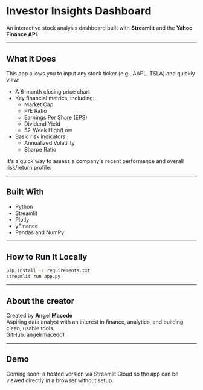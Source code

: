 # Investor Insights Dashboard

An interactive stock analysis dashboard built with **Streamlit** and the **Yahoo Finance API**.

---

## What It Does

This app allows you to input any stock ticker (e.g., AAPL, TSLA) and quickly view:

- A 6-month closing price chart
- Key financial metrics, including:
  - Market Cap
  - P/E Ratio
  - Earnings Per Share (EPS)
  - Dividend Yield
  - 52-Week High/Low
- Basic risk indicators:
  - Annualized Volatility
  - Sharpe Ratio

It's a quick way to assess a company's recent performance and overall risk/return profile.

---

## Built With

- Python  
- Streamlit  
- Plotly  
- yFinance  
- Pandas and NumPy

---

## How to Run It Locally

```bash
pip install -r requirements.txt
streamlit run app.py
```

---

## About the creator
Created by **Angel Macedo**  
Aspiring data analyst with an interest in finance, analytics, and building clean, usable tools.  
GitHub: [angelrmacedo1](https://github.com/angelrmacedo1)

---

## Demo
Coming soon: a hosted version via Streamlit Cloud so the app can be viewed directly in a browser without setup.
